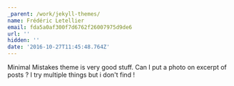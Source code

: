 ```yaml
---
_parent: /work/jekyll-themes/
name: Frédéric Letellier
email: fda5a0af300f7d6762f26007975d9de6
url: ''
hidden: ''
date: '2016-10-27T11:45:48.764Z'
---
```


Minimal Mistakes theme is very good stuff. Can I put a photo on excerpt of
posts ? I try multiple things but i don't find !

